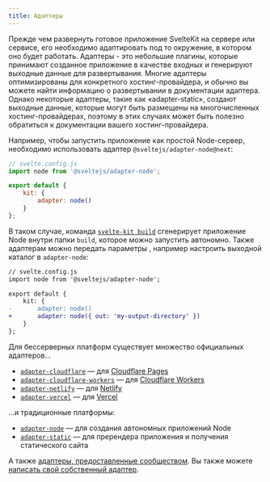 ```yaml
---
title: Адаптеры
---
```


Прежде чем развернуть готовое приложение SvelteKit на сервере или сервисе, его необходимо адаптировать под то окружение, в котором оно будет работать. Адаптеры - это небольшие плагины, которые принимают созданное приложение в качестве входных и генерируют выходные данные для развертывания. Многие адаптеры оптимизированы для конкретного хостинг-провайдера, и обычно вы можете найти информацию о развертывании в документации адаптера. Однако некоторые адаптеры, такие как «adapter-static», создают выходные данные, которые могут быть размещены на многочисленных хостинг-провайдерах, поэтому в этих случаях может быть полезно обратиться к документации вашего хостинг-провайдера.

Например, чтобы запустить приложение как простой Node-сервер, необходимо использовать адаптер `@sveltejs/adapter-node@next`:

```js
// svelte.config.js
import node from '@sveltejs/adapter-node';

export default {
	kit: {
		adapter: node()
	}
};
```

В таком случае, команда [`svelte-kit build`](#svelte-kit-cli-svelte-kit-build) сгенерирует приложение Node внутри папки `build`, которое можно запустить автономно. Также адаптерам можно передать параметры , например настроить выходной каталог в `adapter-node`:

```diff
// svelte.config.js
import node from '@sveltejs/adapter-node';

export default {
	kit: {
-		adapter: node()
+		adapter: node({ out: 'my-output-directory' })
	}
};
```

Для бессерверных платформ существует множество официальных адаптеров...

- [`adapter-cloudflare`](https://github.com/sveltejs/kit/tree/master/packages/adapter-cloudflare) — для [Cloudflare Pages](https://developers.cloudflare.com/pages/)
- [`adapter-cloudflare-workers`](https://github.com/sveltejs/kit/tree/master/packages/adapter-cloudflare-workers) — для [Cloudflare Workers](https://developers.cloudflare.com/workers/)
- [`adapter-netlify`](https://github.com/sveltejs/kit/tree/master/packages/adapter-netlify) — для [Netlify](https://netlify.com)
- [`adapter-vercel`](https://github.com/sveltejs/kit/tree/master/packages/adapter-vercel) — для [Vercel](https://vercel.com)

...и традиционные платформы:

- [`adapter-node`](https://github.com/sveltejs/kit/tree/master/packages/adapter-node) — для создания автономных приложений Node
- [`adapter-static`](https://github.com/sveltejs/kit/tree/master/packages/adapter-static) — для пререндера приложения и получения статического сайта

А также [адаптеры, предоставленные сообществом](https://sveltesociety.dev/components#adapters). Вы также можете [написать свой собственный адаптер](#napisanie-adaptera).
